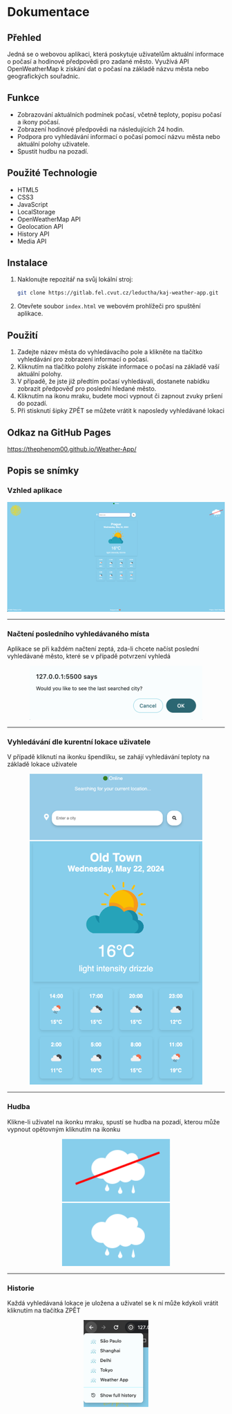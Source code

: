 # Dokumentace

## Přehled

Jedná se o webovou aplikaci, která poskytuje uživatelům aktuální informace o počasí a hodinové předpovědi pro zadané město. Využívá API OpenWeatherMap k získání dat o počasí na základě názvu města nebo geografických souřadnic.

## Funkce

- Zobrazování aktuálních podmínek počasí, včetně teploty, popisu počasí a ikony počasí.
- Zobrazení hodinové předpovědi na následujících 24 hodin.
- Podpora pro vyhledávání informací o počasí pomocí názvu města nebo aktuální polohy uživatele.
- Spustit hudbu na pozadí.

## Použité Technologie

- HTML5
- CSS3
- JavaScript
- LocalStorage
- OpenWeatherMap API
- Geolocation API
- History API
- Media API

## Instalace

1. Naklonujte repozitář na svůj lokální stroj:

    ```bash
    git clone https://gitlab.fel.cvut.cz/leductha/kaj-weather-app.git
    ```

2. Otevřete soubor `index.html` ve webovém prohlížeči pro spuštění aplikace.

## Použití

1. Zadejte název města do vyhledávacího pole a klikněte na tlačítko vyhledávání pro zobrazení informací o počasí.
2. Kliknutím na tlačítko polohy získáte informace o počasí na základě vaší aktuální polohy.
3. V případě, že jste již předtím počasí vyhledávali, dostanete nabídku zobrazit předpověď pro poslední hledané město.
4. Kliknutím na ikonu mraku, budete moci vypnout či zapnout zvuky pršení do pozadí.
5. Při stisknutí šipky ZPĚT se můžete vrátit k naposledy vyhledávané lokaci

## Odkaz na GitHub Pages
https://thephenom00.github.io/Weather-App/

## Popis se snímky

### Vzhled aplikace
![App](documentation/imgs/main.png)

---

### Načtení posledního vyhledávaného místa
Aplikace se při každém načtení zeptá, zda-li chcete načíst poslední vyhledávané město, které se v případě potvrzení vyhledá

<div align="center">
    <img src="documentation/imgs/last_search.png" width="400"/>
</div> 

---

### Vyhledávání dle kurentní lokace uživatele
V případě kliknutí na ikonku špendlíku, se zahájí vyhledávání teploty na základě lokace uživatele

<div align="center">
    <img src="documentation/imgs/current_location.png" width="400"/>
</div> 

<div align="center">
    <img src="documentation/imgs/curr_loc.png" width="400"/>
</div> 

---
### Hudba
Klikne-li uživatel na ikonku mraku, spustí se hudba na pozadí, kterou může vypnout opětovným kliknutím na ikonku

<div align="center">
    <img src="documentation/imgs/sound_off.png" width="250"/>
</div> 

<div align="center">
    <img src="documentation/imgs/sound_on.png" width="250"/>
</div> 

---

### Historie
Každá vyhledávaná lokace je uložena a uživatel se k ní může kdykoli vrátit kliknutím na tlačítka ZPĚT

<div align="center">
    <img src="documentation/imgs/history.png" width="150"/>
</div> 


